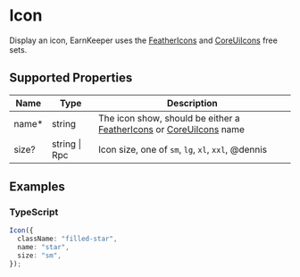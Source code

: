 # Icon

Display an icon, EarnKeeper uses the [FeatherIcons](https://feathericons.com/) and [CoreUiIcons](https://icons.coreui.io/icons/) free sets.

## Supported Properties

| Name   | Type          | Description                                                                                                                       |
| ------ | ------------- | --------------------------------------------------------------------------------------------------------------------------------- |
| name\* | string        | The icon show, should be either a [FeatherIcons](https://feathericons.com/) or [CoreUiIcons](https://icons.coreui.io/icons/) name |
| size?  | string \| Rpc | Icon size, one of `sm`, `lg`, `xl`, `xxl`, @dennis                                                                                |

## Examples

### TypeScript

```typescript
Icon({
  className: "filled-star",
  name: "star",
  size: "sm",
});
```
